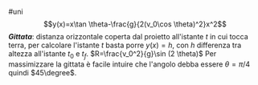 #uni 
$$y(x)=x\tan \theta-\frac{g}{2(v_0\cos \theta)^2}x^2$$
___Gittata___: distanza orizzontale coperta dal proietto all'istante $t$ in cui tocca terra, per calcolare l'istante $t$ basta porre $y(x) = h$, con $h$ differenza tra altezza all'istante $t_0$ e $t_f$.
$R=\frac{v_0^2}{g}\sin (2 \theta)$
Per massimizzare la gittata è facile intuire che l'angolo debba essere $\theta = \pi/4$ quindi $45\degree$.